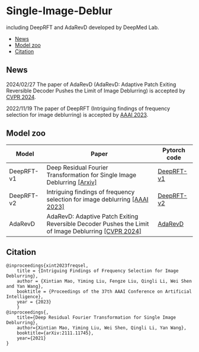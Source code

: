 # Single-Image-Deblur
including DeepRFT and AdaRevD developed by DeepMed Lab.
- [News](#news)
- [Model zoo](#model-zoo)
- [Citation](#citation)

## News
2024/02/27 The paper of AdaRevD (AdaRevD: Adaptive Patch Exiting Reversible Decoder Pushes the Limit of Image Deblurring) is accepted by [CVPR 2024]().

2022/11/19 The paper of DeepRFT (Intriguing findings of frequency selection for image deblurring) is accepted by [AAAI 2023](https://ojs.aaai.org/index.php/AAAI/article/view/25281).

## Model zoo

| Model | Paper | Pytorch code |
| - | - | - | 
| DeepRFT-v1 | Deep Residual Fourier Transformation for Single Image Deblurring [[Arxiv]](https://arxiv.org/abs/2111.11745) | [DeepRFT-v1](https://github.com/INVOKERer/DeepRFT) |
| DeepRFT-v2 | Intriguing findings of frequency selection for image deblurring [[AAAI 2023]](https://ojs.aaai.org/index.php/AAAI/article/view/25281) | [DeepRFT-v2](https://github.com/INVOKERer/DeepRFT/tree/AAAI2023) |
| AdaRevD | AdaRevD: Adaptive Patch Exiting Reversible Decoder Pushes the Limit of Image Deblurring [[CVPR 2024]]() | [AdaRevD](https://github.com/INVOKERer/AdaRevD) |

## Citation
```
@inproceedings{xint2023freqsel, 
    title = {Intriguing Findings of Frequency Selection for Image Deblurring},
    author = {Xintian Mao, Yiming Liu, Fengze Liu, Qingli Li, Wei Shen and Yan Wang}, 
    booktitle = {Proceedings of the 37th AAAI Conference on Artificial Intelligence}, 
    year = {2023}
    }
@inproceedings{,
    title={Deep Residual Fourier Transformation for Single Image Deblurring},
    author={Xintian Mao, Yiming Liu, Wei Shen, Qingli Li, Yan Wang},
    booktitle={arXiv:2111.11745},
    year={2021}
}
